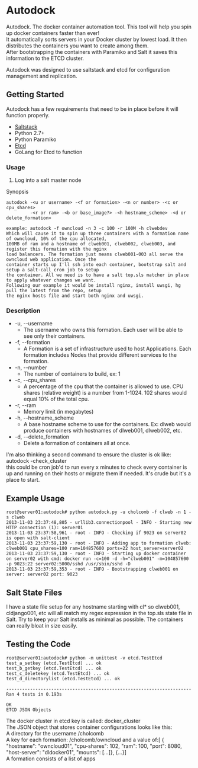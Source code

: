 Autodock
========

Autodock. The docker container automation tool. This tool will help you spin up docker containers faster than ever!  
It automatically sorts servers in your Docker cluster by lowest load.  It then distributes the containers you want to create among them.  
After bootstrapping the containers with Paramiko and Salt it saves this information to the ETCD cluster.  


Autodock was designed to use saltstack and etcd for configuration management and replication.

## Getting Started
Autodock has a few requirements that need to be in place before it will function properly.  
* [Saltstack](http://docs.saltstack.com/topics/index.html)  
* Python 2.7+
* Python Paramiko
* [Etcd](https://github.com/coreos/etcd)
* GoLang for Etcd to function

### Usage

1. Log into a salt master node

Synopsis
```
autodock -<u or username> -<f or formation> -<n or number> -<c or cpu_shares> 
         -<r or ram> -<b or base_image?> -<h hostname_scheme> -<d or delete_formation>

example: autodock -f owncloud -n 3 -c 100 -r 100M -h clwebdev
Which will cause it to spin up three containers with a formation name of owncloud, 10% of the cpu allocated, 
100MB of ram and a hostname of clweb001, clweb002, clweb003, and register this formation with the nginx 
load balancers. The formation just means clweb001-003 all serve the owncloud web application. Once the 
container starts up I'll ssh into each container, bootstrap salt and setup a salt-call cron job to setup 
the container. All we need is to have a salt top.sls matcher in place to apply whatever changes we want. 
Following our example it would be install nginx, install uwsgi, hg pull the latest from the repo, setup 
the nginx hosts file and start both nginx and uwsgi.
```
### Description

* -u, --username
    - The username who owns this formation. Each user will be able to see only their containers.
* -f, --formation
    - A Formation is a set of infrastructure used to host Applications. Each formation includes Nodes that provide different services to the formation.
* -n, --number
    - The number of containers to build, ex: 1
* -c, --cpu_shares
    - A percentage of the cpu that the container is allowed to use. CPU shares (relative weight) is a number from 1-1024. 102 shares would equal 10% of the total cpu.
* -r, --ram
    - Memory limit (in megabytes)
* -h, --hostname_scheme
    - A base hostname scheme to use for the containers. Ex: dlweb would produce containers with hostnames of dlweb001, dlweb002, etc.
* -d, --delete_formation
    - Delete a formation of containers all at once.  
  
I'm also thinking a second command to ensure the cluster is ok like:  
autodock -check_cluster  
this could be cron job'd to run every x minutes to check every container is up and running on their hosts or migrate them if needed. It's crude but it's a place to start.

Example Usage
-------------------------------
```
root@server01:autodock# python autodock.py -u cholcomb -f clweb -n 1 -s clweb
2013-11-03 23:37:48,805 - urllib3.connectionpool - INFO - Starting new HTTP connection (1): server01
2013-11-03 23:37:58,961 - root - INFO - Checking if 9023 on server02 is open with salt-client
2013-11-03 23:37:59,130 - root - INFO - Adding app to formation clweb: clweb001 cpu_shares=100 ram=104857600 ports=22 host_server=server02
2013-11-03 23:37:59,130 - root - INFO - Starting up docker container on server02 with cmd: docker run -c=100 -d -h="clweb001" -m=104857600 -p 9023:22 server02:5000/sshd /usr/sbin/sshd -D
2013-11-03 23:37:59,353 - root - INFO - Bootstrapping clweb001 on server: server02 port: 9023
```
Salt State Files
-------------------------------

I have a state file setup for any hostname starting with cl* so clweb001, cldjango001, etc will all match my regex expression in the top.sls state file in Salt.
Try to keep your Salt installs as minimal as possible. The containers can really bloat in size easily.  

Testing the Code
-------------------------------

```
root@server01:autodock# python -m unittest -v etcd.TestEtcd
test_a_setkey (etcd.TestEtcd) ... ok
test_b_getkey (etcd.TestEtcd) ... ok
test_c_deletekey (etcd.TestEtcd) ... ok
test_d_directorylist (etcd.TestEtcd) ... ok

----------------------------------------------------------------------
Ran 4 tests in 0.193s

OK
ETCD JSON Objects
```
The docker cluster in etcd key is called: docker_cluster  
The JSON object that stores container configurations looks like this:  
A directory for the username /cholcomb  
A key for each formation: /cholcomb/owncloud and a value of:[ { "hostname": "owncloud01", "cpu-shares": 102, "ram": 100, "port": 8080, "host-server": "dldocker01", "mounts": [...]}, {...}]  
A formation consists of a list of apps  

